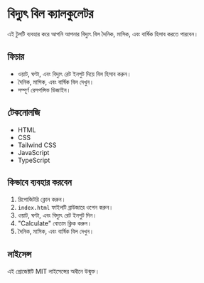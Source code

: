 # বিদ্যুৎ বিল ক্যালকুলেটর

এই টুলটি ব্যবহার করে আপনি আপনার বিদ্যুৎ বিল দৈনিক, মাসিক, এবং বার্ষিক হিসাব করতে পারবেন।

## ফিচার

- ওয়াট, ঘণ্টা, এবং বিদ্যুৎ রেট ইনপুট দিয়ে বিল হিসাব করুন।
- দৈনিক, মাসিক, এবং বার্ষিক বিল দেখুন।
- সম্পূর্ণ রেসপন্সিভ ডিজাইন।

## টেকনোলজি

- HTML
- CSS
- Tailwind CSS
- JavaScript
- TypeScript

## কিভাবে ব্যবহার করবেন

1. রিপোজিটরি ক্লোন করুন।
2. `index.html` ফাইলটি ব্রাউজারে ওপেন করুন।
3. ওয়াট, ঘণ্টা, এবং বিদ্যুৎ রেট ইনপুট দিন।
4. "Calculate" বোতাম ক্লিক করুন।
5. দৈনিক, মাসিক, এবং বার্ষিক বিল দেখুন।

## লাইসেন্স

এই প্রোজেক্টটি MIT লাইসেন্সের অধীনে উন্মুক্ত।
